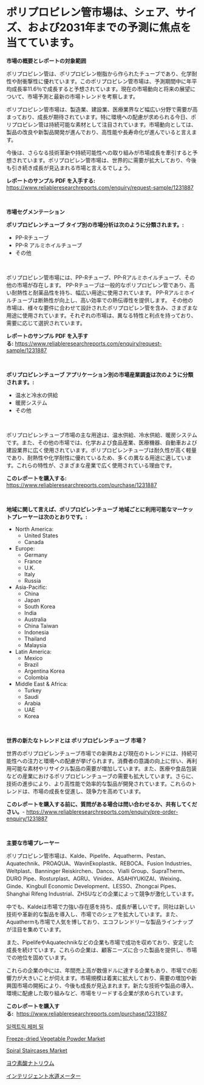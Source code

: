 <p><h1>ポリプロピレン管市場は、シェア、サイズ、および2031年までの予測に焦点を当てています。</h1></p><p><strong>市場の概要とレポートの対象範囲</strong></p>
<p><p>ポリプロピレン管は、ポリプロピレン樹脂から作られたチューブであり、化学耐性や耐衝撃性に優れています。このポリプロピレン管市場は、予測期間中に年平均成長率11.6％で成長すると予想されています。現在の市場動向と将来の展望について、市場予測と最新の市場トレンドを考察します。</p><p>ポリプロピレン管市場は、製造業、建設業、医療業界など幅広い分野で需要が高まっており、成長が期待されています。特に環境への配慮が求められる今日、ポリプロピレン管は持続可能な素材として注目されています。市場動向としては、製品の改良や新製品開発が進んでおり、高性能や長寿命化が進んでいると言えます。</p><p>今後は、さらなる技術革新や持続可能性への取り組みが市場成長を牽引すると予想されています。ポリプロピレン管市場は、世界的に需要が拡大しており、今後も引き続き成長が見込まれる市場と言えるでしょう。</p></p>
<p><strong>レポートのサンプル PDF を入手する:</strong> <a href="https://www.reliableresearchreports.com/enquiry/request-sample/1231887">https://www.reliableresearchreports.com/enquiry/request-sample/1231887</a></p>
<p>&nbsp;</p>
<p><strong>市場セグメンテーション</strong></p>
<p><strong>ポリプロピレンチューブ タイプ別の市場分析は次のように分類されます。:</strong></p>
<p><ul><li>PP-Rチューブ</li><li>PP-R アルミホイルチューブ</li><li>その他</li></ul></p>
<p>&nbsp;</p>
<p><p>ポリプロピレン管市場には、PP-Rチューブ、PP-Rアルミホイルチューブ、その他の市場が存在します。 PP-Rチューブは一般的なポリプロピレン管であり、高い耐熱性と耐薬品性を持ち、幅広い用途に使用されています。 PP-Rアルミホイルチューブは断熱性が向上し、高い効率での熱伝導性を提供します。 その他の市場は、様々な要件に合わせて設計されたポリプロピレン管を含み、さまざまな用途に使用されています。それぞれの市場は、異なる特性と利点を持っており、需要に応じて選択されています。</p></p>
<p><strong>レポートのサンプル PDF を入手する:</strong>&nbsp;<a href="https://www.reliableresearchreports.com/enquiry/request-sample/1231887">https://www.reliableresearchreports.com/enquiry/request-sample/1231887</a></p>
<p>&nbsp;</p>
<p><strong> ポリプロピレンチューブ アプリケーション別の市場産業調査は次のように分類されます。:</strong></p>
<p><ul><li>温水と冷水の供給</li><li>暖房システム</li><li>その他</li></ul></p>
<p>&nbsp;</p>
<p><p>ポリプロピレンチューブ市場の主な用途は、温水供給、冷水供給、暖房システムです。また、その他の市場では、化学および食品産業、医療機器、自動車および建設業界に広く使用されています。ポリプロピレンチューブは耐久性が高く軽量であり、耐熱性や化学耐性に優れているため、多くの異なる用途に適しています。これらの特性が、さまざまな産業で広く使用されている理由です。</p></p>
<p><strong>このレポートを購入する:</strong>&nbsp; <a href="https://www.reliableresearchreports.com/purchase/1231887">https://www.reliableresearchreports.com/purchase/1231887</a></p>
<p>&nbsp;</p>
<p><strong>地域に関して言えば、ポリプロピレンチューブ 地域ごとに利用可能なマーケットプレーヤーは次のとおりです。:</strong></p>
<p><ul>
    <li>
        North America:
        <ul>
            <li>United States</li>
            <li>Canada</li>
        </ul>
    </li>
    <li>
        Europe:
        <ul>
            <li>Germany</li>
            <li>France</li>
            <li>U.K.</li>
            <li>Italy</li>
            <li>Russia</li>
        </ul>
    </li>
    <li>
        Asia-Pacific:
        <ul>
            <li>China</li>
            <li>Japan</li>
            <li>South Korea</li>
            <li>India</li>
            <li>Australia</li>
            <li>China Taiwan</li>
            <li>Indonesia</li>
            <li>Thailand</li>
            <li>Malaysia</li>
        </ul>
    </li>
    <li>
        Latin America:
        <ul>
            <li>Mexico</li>
            <li>Brazil</li>
            <li>Argentina Korea</li>
            <li>Colombia</li>
        </ul>
    </li>
    <li>
        Middle East & Africa:
        <ul>
            <li>Turkey</li>
            <li>Saudi</li>
            <li>Arabia</li>
            <li>UAE</li>
            <li>Korea</li>
        </ul>
    </li>
    </ul></p>
<p>&nbsp;</p>
<p><strong>世界の新たなトレンドとは ポリプロピレンチューブ 市場？</strong></p>
<p><p>世界のポリプロピレンチューブ市場での新興および現在のトレンドには、持続可能性への注力と環境への配慮が挙げられます。消費者の意識の向上に伴い、再利用可能な素材やリサイクル製品の需要が増加しています。また、医療や食品包装などの産業におけるポリプロピレンチューブの需要も拡大しています。さらに、技術の進歩により、より高性能で効率的な製品が開発されています。これらのトレンドは、市場の成長を促進し、競争力を高めています。</p></p>
<p><strong>このレポートを購入する前に、質問がある場合は問い合わせるか、共有してください。</strong>- <a href="https://www.reliableresearchreports.com/enquiry/pre-order-enquiry/1231887">https://www.reliableresearchreports.com/enquiry/pre-order-enquiry/1231887</a></p>
<p>&nbsp;</p>
<p><strong>主要な市場プレーヤー</strong></p>
<p><p>ポリプロピレン管市場は、Kalde、Pipelife、Aquatherm、Pestan、Aquatechnik、PROAQUA、WavinEkoplastik、REBOCA、Fusion Industries、Weltplast、Banninger Reiskirchen、Danco、Vialli Group、SupraTherm、DURO Pipe、Rosturplast、AGRU、Vinidex、ASAHIYUKIZAI、Weixing、Ginde、Kingbull Economic Development、LESSO、Zhongcai Pipes、Shanghai Rifeng Industrial、ZHSUなどの企業によって競争が激化しています。</p><p>中でも、Kaldeは市場で力強い存在感を持ち、成長が著しいです。同社は新しい技術や革新的な製品を導入し、市場でのシェアを拡大しています。また、Aquathermも市場で人気を博しており、エコフレンドリーな製品ラインナップが注目を集めています。</p><p>また、PipelifeやAquatechnikなどの企業も市場で成功を収めており、安定した成長を続けています。これらの企業は、顧客ニーズに合った製品を提供し、市場での地位を固めています。</p><p>これらの企業の中には、年間売上高が数億ドルに達する企業もあり、市場での影響力が大きいことが伺えます。市場規模は着実に拡大しており、需要の増加や新興国市場の開拓により、今後も成長が見込まれます。新たな技術や製品の導入、環境に配慮した取り組みなど、市場をリードする企業が求められています。</p></p>
<p><strong>このレポートを購入する:</strong>&nbsp;&nbsp;<a href="https://www.reliableresearchreports.com/purchase/1231887">https://www.reliableresearchreports.com/purchase/1231887</a></p>
<p><p><a href="https://github.com/vs019sa3m8x/Market-Research-Report-List-1/blob/main/87322653392.md">일렉트릭 페퍼 밀</a></p><p><a href="https://issuu.com/reportprime-2/docs/freeze-dried-vegetable-powder-market-size-2030.ppt">Freeze-dried Vegetable Powder Market</a></p><p><a href="https://github.com/gulaimolin/Market-Research-Report-List-3/blob/main/spiral-staircases-market.md">Spiral Staircases Market</a></p><p><a href="https://medium.com/@royfoote921/%E3%83%A8%E3%82%A6%E5%8C%96%E3%83%8A%E3%83%88%E3%83%AA%E3%82%A6%E3%83%A0%E5%B8%82%E5%A0%B4%E3%83%AC%E3%83%9D%E3%83%BC%E3%83%88%E3%81%AF-%E3%81%93%E3%81%AE%E5%B8%82%E5%A0%B4%E3%81%AE%E6%9C%80%E6%96%B0%E3%81%AE%E3%83%88%E3%83%AC%E3%83%B3%E3%83%89%E3%81%A8%E6%88%90%E9%95%B7%E6%A9%9F%E4%BC%9A%E3%82%92%E6%98%8E%E3%82%89%E3%81%8B%E3%81%AB%E3%81%97%E3%81%BE%E3%81%99-f55a14f941b1">ヨウ素酸ナトリウム</a></p><p><a href="https://medium.com/@estasprer20231/%E3%82%A4%E3%83%B3%E3%83%86%E3%83%AA%E3%82%B8%E3%82%A7%E3%83%B3%E3%83%88-%E3%82%A6%E3%82%A9%E3%83%BC%E3%82%BF%E3%83%BC%E3%83%A1%E3%83%BC%E3%82%BF%E3%83%BC%E5%B8%82%E5%A0%B4-%E7%AB%B6%E4%BA%89%E5%88%86%E6%9E%90-%E5%B8%82%E5%A0%B4%E5%8B%95%E5%90%91-2031%E5%B9%B4%E3%81%BE%E3%81%A7%E3%81%AE%E4%BA%88%E6%B8%AC-0e2920fb4192">インテリジェント水道メーター</a></p></p>